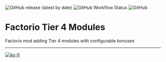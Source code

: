 ![GitHub release (latest by date)](https://img.shields.io/github/v/release/Porkchop13/Factorio-Modules-T4)
![GitHub Workflow Status](https://img.shields.io/github/workflow/status/Porkchop13/Factorio-Modules-T4/Lint?label=lint)
![GitHub](https://img.shields.io/github/license/Porkchop13/Factorio-Modules-T4)

# Factorio Tier 4 Modules

Factorio mod adding Tier 4 modules with configurable bonuses

---

[![ko-fi](https://ko-fi.com/img/githubbutton_sm.svg)](https://ko-fi.com/Q5Q3BKJE8)
